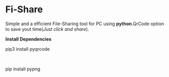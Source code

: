 # Fi-Share
Simple and a efficient File-Sharing tool for PC using <b>python</b>.QrCode option to save yout time(<i>Just click and share</i>).

<b>Install Dependencies</b>
<br><p>pip3 install pyqrcode</p>
<br>
<p>pip install pypng</p>

